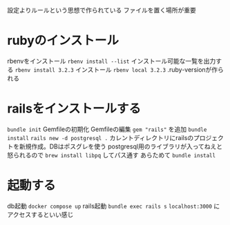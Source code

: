 設定よりルールという思想で作られている
ファイルを置く場所が重要

# rubyのインストール
rbenvをインストール
`rbenv install --list` インストール可能な一覧を出力する
`rbenv install 3.2.3` インストール
`rbenv local 3.2.3` .ruby-versionが作られる

# railsをインストールする
`bundle init` Gemfileの初期化
Gemfileの編集 `gem "rails"` を追加
`bundle install`
`rails new -d postgresql .` カレントディレクトリにrailsのプロジェクトを新規作成。DBはポスグレを使う
postgresql用のライブラリが入ってねえと怒られるので `brew install libpq` してパス通す
あらためて `bundle install`

# 起動する
db起動 `docker compose up`
rails起動 `bundle exec rails s`
`localhost:3000` にアクセスするといい感じ
